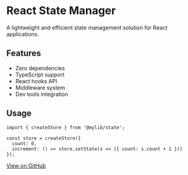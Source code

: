 # React State Manager

A lightweight and efficient state management solution for React applications.

## Features

- Zero dependencies
- TypeScript support
- React hooks API
- Middleware system
- Dev tools integration

## Usage

```tsx
import { createStore } from '@mylib/state';

const store = createStore({
  count: 0,
  increment: () => store.setState(s => ({ count: s.count + 1 }))
});
```

[View on GitHub](https://github.com/yourusername/react-state-manager)